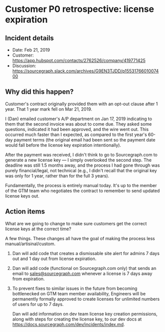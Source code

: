 # Customer P0 retrospective: license expiration

## Incident details

* Date: Feb 21, 2019
* Customer: https://app.hubspot.com/contacts/2762526/company/419771425
* Discussion: https://sourcegraph.slack.com/archives/G9EN3TJDD/p1553176601007400

## Why did this happen?

Customer's contract originally provided them with an opt-out clause after 1 year. That 1 year mark fell on Mar 21, 2019.

I (Dan) emailed customer's A/P department on Jan 17, 2019 indicating to them that the second invoice was about to come due. They asked some questions, indicated it had been approved, and the wire went out. This occurred much faster than I expected, as compared to the first year's 60-day payment terms (the original email had been sent so the payment date would fall before the license key expiration intentionally).

After the payment was received, I didn't think to go to Sourcegraph.com to generate a new license key — I simply overlooked the second step. The deadline was still 1.5 months away, and the process I had gone through was purely financial/legal, not technical (e.g., I didn't recall that the original key was only for 1 year, rather than for the full 3 years).

Fundamentally, the process is entirely manual today. It's up to the member of the GTM team who negotiates the contract to remember to send updated license keys out.

## Action items

What are we going to change to make sure customers get the correct license keys at the correct time?

A few things. These changes all have the goal of making the process less manual/artisinal/custom.

1) Dan will add code that creates a dismissable site alert for admins 7 days out and 1 day out from license expiration.

1) Dan will add code (functional on Sourcegraph.com only) that sends an email to sales@sourcegraph.com whenever a license is 7 days away from expiration.

1) To prevent fixes to similar issues in the future from becoming bottlenecked on GTM team member availability, Engineers will be permanently formally approved to create licenses for unlimited numbers of users for up to 7 days.

    Dan will add information on dev team license key creation permissions, along with steps for creating the license key, to our dev docs at https://docs.sourcegraph.com/dev/incidents/index.md.
